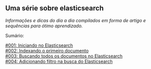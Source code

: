 ## Uma série sobre elasticsearch

*Informações e dicas do dia a dia compilados em forma de artigo e sequências para ótimo aprendizado.*

Sumário:

[#001: Iniciando no Elasticsearch](https://github.com/brunoflegler/elasticsearch-course/blob/master/001/readme.md)\
[#002: Indexando o primeiro documento](https://github.com/brunoflegler/elasticsearch-course/blob/master/002/readme.md)\
[#003: Buscando todos os documentos no Elasticsearch](https://github.com/brunoflegler/elasticsearch-course/blob/master/003/readme.md)\
[#004: Adicionando filtro na busca do Elasticsearch](https://github.com/brunoflegler/elasticsearch-course/blob/master/004/readme.md)

